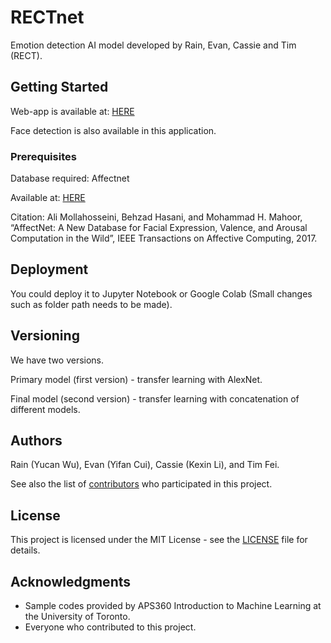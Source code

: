 # RECTnet
Emotion detection AI model developed by Rain, Evan, Cassie and Tim (RECT).

## Getting Started

Web-app is available at: [HERE](RECTnet.ml/demo) 

Face detection is also available in this application.

### Prerequisites

Database required: Affectnet

Available at: [HERE](http://mohammadmahoor.com/affectnet/)

Citation: Ali Mollahosseini, Behzad Hasani, and Mohammad H. Mahoor, “AffectNet: A New Database for Facial Expression, Valence, and Arousal Computation in the Wild”, IEEE Transactions on Affective Computing, 2017.

## Deployment

You could deploy it to Jupyter Notebook or Google Colab (Small changes such as folder path needs to be made).

## Versioning

We have two versions.

Primary model (first version) - transfer learning with AlexNet.

Final model (second version) - transfer learning with concatenation of different models.

## Authors

Rain (Yucan Wu), Evan (Yifan Cui), Cassie (Kexin Li), and Tim Fei.

See also the list of [contributors](https://github.com/Kexin6/RECTnet/contributors) who participated in this project.

## License

This project is licensed under the MIT License - see the [LICENSE](LICENSE) file for details.

## Acknowledgments

* Sample codes provided by APS360 Introduction to Machine Learning at the University of Toronto.
* Everyone who contributed to this project.


